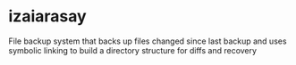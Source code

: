 # izaiarasay
File backup system that backs up files changed since last backup and uses symbolic linking to build a directory structure for diffs and recovery
